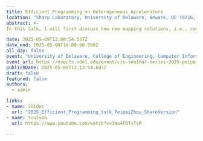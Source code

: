 ```yaml
---
title: Efficient Programming on Heterogeneous Accelerators 
location: "Sharp Laboratory, University of Delaware, Newark, DE 19716, USA"
abstract: >-
In this talk, I will first discuss how new mapping solutions, i.e., composing heterogeneous accelerators within system-on-chip with both FPGAs and AI tensor cores, achieve orders of magnitude energy efficiency gains when compared to monolithic accelerator mapping designs for deep learning applications. Then, I will apply such novel mapping solutions to show how design space explorations are performed when composing heterogeneous accelerators in latency-through tradeoff analysis. I will further discuss how such mapping and scheduling can be applied to other computing systems, such as GPUs.

date: 2025-05-09T12:00:54.557Z
date_end: 2025-05-09T16:00:00.000Z
all_day: false
event: "University of Delaware, College of Engineering, Computer Information Sciences Seminar"
event_url: https://events.udel.edu/event/cis-seminar-series-2025-peipei-zhou-phd-brown-university
publishDate: 2025-05-09T12:13:54.603Z
draft: false
featured: false
authors:
  - admin

links:
- name: Slides
  url: "2025_Efficient_Programming_talk_PeipeiZhou_ShareVersion" 
- name: YouTube 
  url: https://www.youtube.com/watch?v=1Wo4FOTsTsM

---
```

